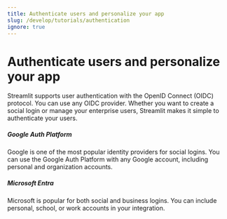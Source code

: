 ```yaml
---
title: Authenticate users and personalize your app
slug: /develop/tutorials/authentication
ignore: true
---
```


# Authenticate users and personalize your app

Streamlit supports user authentication with the OpenID Connect (OIDC) protocol. You can use any OIDC provider. Whether you want to create a social login or manage your enterprise users, Streamlit makes it simple to authenticate your users.

<TileContainer layout="list">
    <RefCard href="/develop/tutorials/authentication/google">
        <h5>Google Auth Platform</h5>
        Google is one of the most popular identity providers for social logins. You can use the Google Auth Platform with any Google account, including personal and organization accounts.
    </RefCard>
    <RefCard href="/develop/tutorials/authentication/microsoft">
        <h5>Microsoft Entra</h5>
        Microsoft is popular for both social and business logins. You can include personal, school, or work accounts in your integration.
    </RefCard>
</TileContainer>
